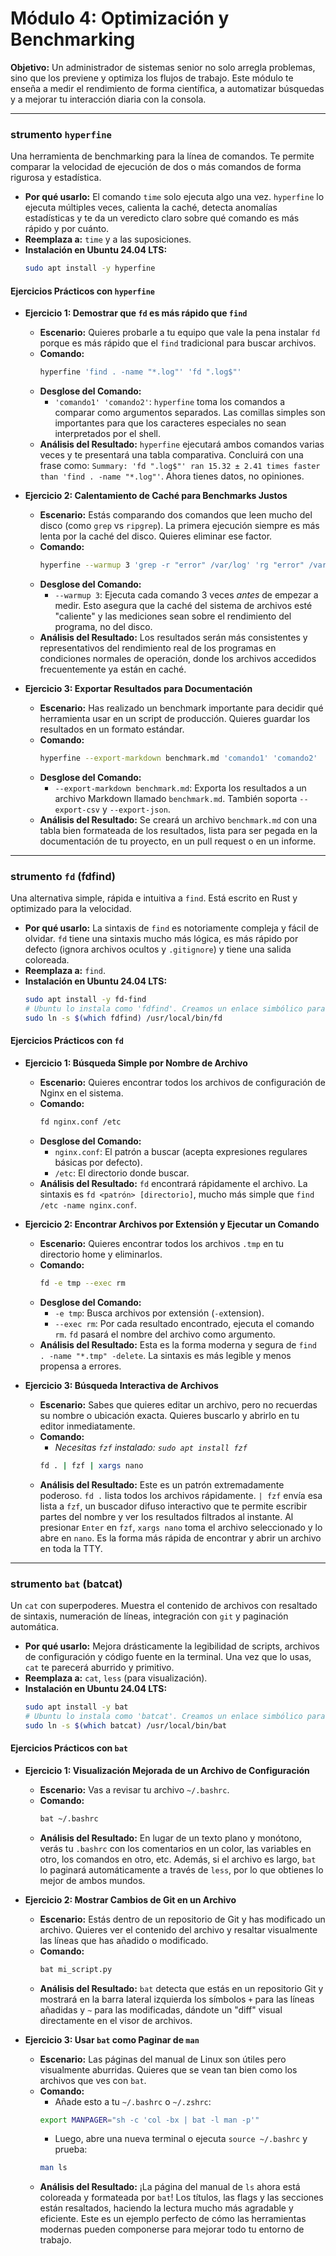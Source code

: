 # Módulo 4: Optimización y Benchmarking

**Objetivo:** Un administrador de sistemas senior no solo arregla problemas, sino que los previene y optimiza los flujos de trabajo. Este módulo te enseña a medir el rendimiento de forma científica, a automatizar búsquedas y a mejorar tu interacción diaria con la consola.

---

###  strumento `hyperfine`
Una herramienta de benchmarking para la línea de comandos. Te permite comparar la velocidad de ejecución de dos o más comandos de forma rigurosa y estadística.

* **Por qué usarlo:** El comando `time` solo ejecuta algo una vez. `hyperfine` lo ejecuta múltiples veces, calienta la caché, detecta anomalías estadísticas y te da un veredicto claro sobre qué comando es más rápido y por cuánto.
* **Reemplaza a:** `time` y a las suposiciones.
* **Instalación en Ubuntu 24.04 LTS:**
    ```bash
    sudo apt install -y hyperfine
    ```

#### Ejercicios Prácticos con `hyperfine`

* **Ejercicio 1: Demostrar que `fd` es más rápido que `find`**
    * **Escenario:** Quieres probarle a tu equipo que vale la pena instalar `fd` porque es más rápido que el `find` tradicional para buscar archivos.
    * **Comando:**
        ```bash
        hyperfine 'find . -name "*.log"' 'fd ".log$"'
        ```
    * **Desglose del Comando:**
        * `'comando1' 'comando2'`: `hyperfine` toma los comandos a comparar como argumentos separados. Las comillas simples son importantes para que los caracteres especiales no sean interpretados por el shell.
    * **Análisis del Resultado:** `hyperfine` ejecutará ambos comandos varias veces y te presentará una tabla comparativa. Concluirá con una frase como: `Summary: 'fd ".log$"' ran 15.32 ± 2.41 times faster than 'find . -name "*.log"'`. Ahora tienes datos, no opiniones.

* **Ejercicio 2: Calentamiento de Caché para Benchmarks Justos**
    * **Escenario:** Estás comparando dos comandos que leen mucho del disco (como `grep` vs `ripgrep`). La primera ejecución siempre es más lenta por la caché del disco. Quieres eliminar ese factor.
    * **Comando:**
        ```bash
        hyperfine --warmup 3 'grep -r "error" /var/log' 'rg "error" /var/log'
        ```
    * **Desglose del Comando:**
        * `--warmup 3`: Ejecuta cada comando 3 veces *antes* de empezar a medir. Esto asegura que la caché del sistema de archivos esté "caliente" y las mediciones sean sobre el rendimiento del programa, no del disco.
    * **Análisis del Resultado:** Los resultados serán más consistentes y representativos del rendimiento real de los programas en condiciones normales de operación, donde los archivos accedidos frecuentemente ya están en caché.

* **Ejercicio 3: Exportar Resultados para Documentación**
    * **Escenario:** Has realizado un benchmark importante para decidir qué herramienta usar en un script de producción. Quieres guardar los resultados en un formato estándar.
    * **Comando:**
        ```bash
        hyperfine --export-markdown benchmark.md 'comando1' 'comando2'
        ```
    * **Desglose del Comando:**
        * `--export-markdown benchmark.md`: Exporta los resultados a un archivo Markdown llamado `benchmark.md`. También soporta `--export-csv` y `--export-json`.
    * **Análisis del Resultado:** Se creará un archivo `benchmark.md` con una tabla bien formateada de los resultados, lista para ser pegada en la documentación de tu proyecto, en un pull request o en un informe.

---

###  strumento `fd` (fdfind)
Una alternativa simple, rápida e intuitiva a `find`. Está escrito en Rust y optimizado para la velocidad.

* **Por qué usarlo:** La sintaxis de `find` es notoriamente compleja y fácil de olvidar. `fd` tiene una sintaxis mucho más lógica, es más rápido por defecto (ignora archivos ocultos y `.gitignore`) y tiene una salida coloreada.
* **Reemplaza a:** `find`.
* **Instalación en Ubuntu 24.04 LTS:**
    ```bash
    sudo apt install -y fd-find
    # Ubuntu lo instala como 'fdfind'. Creamos un enlace simbólico para usar 'fd'.
    sudo ln -s $(which fdfind) /usr/local/bin/fd
    ```

#### Ejercicios Prácticos con `fd`

* **Ejercicio 1: Búsqueda Simple por Nombre de Archivo**
    * **Escenario:** Quieres encontrar todos los archivos de configuración de Nginx en el sistema.
    * **Comando:**
        ```bash
        fd nginx.conf /etc
        ```
    * **Desglose del Comando:**
        * `nginx.conf`: El patrón a buscar (acepta expresiones regulares básicas por defecto).
        * `/etc`: El directorio donde buscar.
    * **Análisis del Resultado:** `fd` encontrará rápidamente el archivo. La sintaxis es `fd <patrón> [directorio]`, mucho más simple que `find /etc -name nginx.conf`.

* **Ejercicio 2: Encontrar Archivos por Extensión y Ejecutar un Comando**
    * **Escenario:** Quieres encontrar todos los archivos `.tmp` en tu directorio home y eliminarlos.
    * **Comando:**
        ```bash
        fd -e tmp --exec rm
        ```
    * **Desglose del Comando:**
        * `-e tmp`: Busca archivos por extensión (`-e`xtension).
        * `--exec rm`: Por cada resultado encontrado, ejecuta el comando `rm`. `fd` pasará el nombre del archivo como argumento.
    * **Análisis del Resultado:** Esta es la forma moderna y segura de `find . -name "*.tmp" -delete`. La sintaxis es más legible y menos propensa a errores.

* **Ejercicio 3: Búsqueda Interactiva de Archivos**
    * **Escenario:** Sabes que quieres editar un archivo, pero no recuerdas su nombre o ubicación exacta. Quieres buscarlo y abrirlo en tu editor inmediatamente.
    * **Comando:**
        * *Necesitas `fzf` instalado: `sudo apt install fzf`*
        ```bash
        fd . | fzf | xargs nano
        ```
    * **Análisis del Resultado:** Este es un patrón extremadamente poderoso. `fd .` lista todos los archivos rápidamente. `| fzf` envía esa lista a `fzf`, un buscador difuso interactivo que te permite escribir partes del nombre y ver los resultados filtrados al instante. Al presionar `Enter` en `fzf`, `xargs nano` toma el archivo seleccionado y lo abre en `nano`. Es la forma más rápida de encontrar y abrir un archivo en toda la TTY.

---

###  strumento `bat` (batcat)
Un `cat` con superpoderes. Muestra el contenido de archivos con resaltado de sintaxis, numeración de líneas, integración con `git` y paginación automática.

* **Por qué usarlo:** Mejora drásticamente la legibilidad de scripts, archivos de configuración y código fuente en la terminal. Una vez que lo usas, `cat` te parecerá aburrido y primitivo.
* **Reemplaza a:** `cat`, `less` (para visualización).
* **Instalación en Ubuntu 24.04 LTS:**
    ```bash
    sudo apt install -y bat
    # Ubuntu lo instala como 'batcat'. Creamos un enlace simbólico para usar 'bat'.
    sudo ln -s $(which batcat) /usr/local/bin/bat
    ```

#### Ejercicios Prácticos con `bat`

* **Ejercicio 1: Visualización Mejorada de un Archivo de Configuración**
    * **Escenario:** Vas a revisar tu archivo `~/.bashrc`.
    * **Comando:**
        ```bash
        bat ~/.bashrc
        ```
    * **Análisis del Resultado:** En lugar de un texto plano y monótono, verás tu `.bashrc` con los comentarios en un color, las variables en otro, los comandos en otro, etc. Además, si el archivo es largo, `bat` lo paginará automáticamente a través de `less`, por lo que obtienes lo mejor de ambos mundos.

* **Ejercicio 2: Mostrar Cambios de Git en un Archivo**
    * **Escenario:** Estás dentro de un repositorio de Git y has modificado un archivo. Quieres ver el contenido del archivo y resaltar visualmente las líneas que has añadido o modificado.
    * **Comando:**
        ```bash
        bat mi_script.py
        ```
    * **Análisis del Resultado:** `bat` detecta que estás en un repositorio Git y mostrará en la barra lateral izquierda los símbolos `+` para las líneas añadidas y `~` para las modificadas, dándote un "diff" visual directamente en el visor de archivos.

* **Ejercicio 3: Usar `bat` como Paginar de `man`**
    * **Escenario:** Las páginas del manual de Linux son útiles pero visualmente aburridas. Quieres que se vean tan bien como los archivos que ves con `bat`.
    * **Comando:**
        * Añade esto a tu `~/.bashrc` o `~/.zshrc`:
        ```bash
        export MANPAGER="sh -c 'col -bx | bat -l man -p'"
        ```
        * Luego, abre una nueva terminal o ejecuta `source ~/.bashrc` y prueba:
        ```bash
        man ls
        ```
    * **Análisis del Resultado:** ¡La página del manual de `ls` ahora está coloreada y formateada por `bat`! Los títulos, las flags y las secciones están resaltados, haciendo la lectura mucho más agradable y eficiente. Este es un ejemplo perfecto de cómo las herramientas modernas pueden componerse para mejorar todo tu entorno de trabajo.
